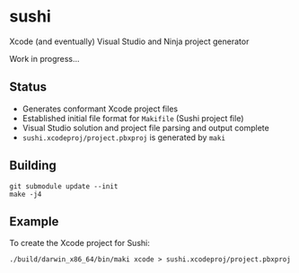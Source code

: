 # sushi

Xcode (and eventually) Visual Studio and Ninja project generator

Work in progress...

## Status

* Generates conformant Xcode project files
* Established initial file format for ```Makifile``` (Sushi project file)
* Visual Studio solution and project file parsing and output complete
* ```sushi.xcodeproj/project.pbxproj``` is generated by ```maki```

## Building

```
git submodule update --init
make -j4
```

## Example

To create the Xcode project for Sushi:
```
./build/darwin_x86_64/bin/maki xcode > sushi.xcodeproj/project.pbxproj
```
